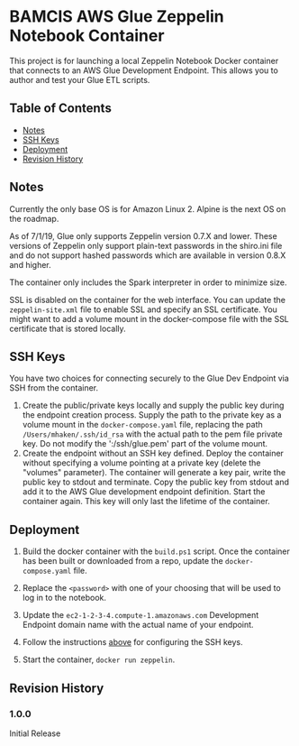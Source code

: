 # BAMCIS AWS Glue Zeppelin Notebook Container

This project is for launching a local Zeppelin Notebook Docker container that connects to an AWS Glue Development Endpoint. This allows you to author and test your Glue ETL scripts.

## Table of Contents
- [Notes](#notes)
- [SSH Keys](#ssh-keys)
- [Deployment](#deployment)
- [Revision History](#revision-history)

## Notes

Currently the only base OS is for Amazon Linux 2. Alpine is the next OS on the roadmap.

As of 7/1/19, Glue only supports Zeppelin version 0.7.X and lower. These versions of Zeppelin only support plain-text passwords in the shiro.ini file and do not support hashed passwords which are available in version 0.8.X and higher.

The container only includes the Spark interpreter in order to minimize size.

SSL is disabled on the container for the web interface. You can update the `zeppelin-site.xml` file to enable SSL and specify an SSL certificate. You might want to add a volume mount in the docker-compose file with the SSL certificate that is stored locally.

## SSH Keys

You have two choices for connecting securely to the Glue Dev Endpoint via SSH from the container. 

1) Create the public/private keys locally and supply the public key during the endpoint creation process. Supply the path to the private key as a volume mount in the `docker-compose.yaml` file, replacing the path `/Users/mhaken/.ssh/id_rsa` with the actual path to the pem file private key. Do not modify the ':/ssh/glue.pem' part of the volume mount.
2) Create the endpoint without an SSH key defined. Deploy the container without specifying a volume pointing at a private key (delete the "volumes" parameter). The container will generate a key pair, write the public key to stdout and terminate. Copy the public key from stdout and add it to the AWS Glue development endpoint definition. Start the container again. This key will only last the lifetime of the container.

## Deployment

1) Build the docker container with the `build.ps1` script. Once the container has been built or downloaded from a repo, update the `docker-compose.yaml` file. 

2) Replace the `<password>` with one of your choosing that will be used to log in to the notebook.

3) Update the `ec2-1-2-3-4.compute-1.amazonaws.com` Development Endpoint domain name with the actual name of your endpoint.

4) Follow the instructions [above](#ssh-keys) for configuring the SSH keys.

5) Start the container, `docker run zeppelin`.

## Revision History

### 1.0.0
Initial Release